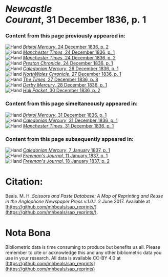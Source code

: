 # *Newcastle Courant*, 31 December 1836, p. 1  
  
### Content from this page previously appeared in:  
![Hand](http://scissorsandpaste.net/wp-content/uploads/2017/06/smallhandpointer.png) [*Bristol Mercury*, 24 December 1836, p. 2](https://mhbeals.github.io/sap_html/Bristol-Mercury/Bristol-Mercury-24-December-1836-p-2)  
![Hand](http://scissorsandpaste.net/wp-content/uploads/2017/06/smallhandpointer.png) [*Manchester Times*, 24 December 1836, p. 1](https://mhbeals.github.io/sap_html/Manchester-Times/Manchester-Times-24-December-1836-p-1)  
![Hand](http://scissorsandpaste.net/wp-content/uploads/2017/06/smallhandpointer.png) [*Manchester Times*, 24 December 1836, p. 2](https://mhbeals.github.io/sap_html/Manchester-Times/Manchester-Times-24-December-1836-p-2)  
![Hand](http://scissorsandpaste.net/wp-content/uploads/2017/06/smallhandpointer.png) [*Preston Chronicle*, 24 December 1836, p. 1](https://mhbeals.github.io/sap_html/Preston-Chronicle/Preston-Chronicle-24-December-1836-p-1)  
![Hand](http://scissorsandpaste.net/wp-content/uploads/2017/06/smallhandpointer.png) [*Caledonian Mercury*, 26 December 1836, p. 1](https://mhbeals.github.io/sap_html/Caledonian-Mercury/Caledonian-Mercury-26-December-1836-p-1)  
![Hand](http://scissorsandpaste.net/wp-content/uploads/2017/06/smallhandpointer.png) [*NorthWales Chronicle*, 27 December 1836, p. 1](https://mhbeals.github.io/sap_html/NorthWales-Chronicle/NorthWales-Chronicle-27-December-1836-p-1)  
![Hand](http://scissorsandpaste.net/wp-content/uploads/2017/06/smallhandpointer.png) [*The Times*, 27 December 1836, p. 8](https://mhbeals.github.io/sap_html/The-Times/The-Times-27-December-1836-p-8)  
![Hand](http://scissorsandpaste.net/wp-content/uploads/2017/06/smallhandpointer.png) [*Derby Mercury*, 28 December 1836, p. 1](https://mhbeals.github.io/sap_html/Derby-Mercury/Derby-Mercury-28-December-1836-p-1)  
![Hand](http://scissorsandpaste.net/wp-content/uploads/2017/06/smallhandpointer.png) [*Hull Packet*, 30 December 1836, p. 2](https://mhbeals.github.io/sap_html/Hull-Packet/Hull-Packet-30-December-1836-p-2)  
  
### Content from this page simeltaneously appeared in:  
![Hand](http://scissorsandpaste.net/wp-content/uploads/2017/06/smallhandpointer.png) [*Bristol Mercury*, 31 December 1836, p. 1](https://mhbeals.github.io/sap_html/Bristol-Mercury/Bristol-Mercury-31-December-1836-p-1)  
![Hand](http://scissorsandpaste.net/wp-content/uploads/2017/06/smallhandpointer.png) [*Caledonian Mercury*, 31 December 1836, p. 1](https://mhbeals.github.io/sap_html/Caledonian-Mercury/Caledonian-Mercury-31-December-1836-p-1)  
![Hand](http://scissorsandpaste.net/wp-content/uploads/2017/06/smallhandpointer.png) [*Manchester Times*, 31 December 1836, p. 1](https://mhbeals.github.io/sap_html/Manchester-Times/Manchester-Times-31-December-1836-p-1)  
  
### Content from this page subsequently appeared in:  
![Hand](http://scissorsandpaste.net/wp-content/uploads/2017/06/smallhandpointer.png) [*Caledonian Mercury*, 7 January 1837, p. 1](https://mhbeals.github.io/sap_html/Caledonian-Mercury/Caledonian-Mercury-7-January-1837-p-1)  
![Hand](http://scissorsandpaste.net/wp-content/uploads/2017/06/smallhandpointer.png) [*Freeman's Journal*, 11 January 1837, p. 1](https://mhbeals.github.io/sap_html/Freeman's-Journal/Freeman's-Journal-11-January-1837-p-1)  
![Hand](http://scissorsandpaste.net/wp-content/uploads/2017/06/smallhandpointer.png) [*Freeman's Journal*, 18 January 1837, p. 2](https://mhbeals.github.io/sap_html/Freeman's-Journal/Freeman's-Journal-18-January-1837-p-2)  


# Citation: 

Beals. M. H. *Scissors and Paste Database: A Map of Reprinting and Reuse in the Anglophone Newspaper Press v.1.0.1.* 2 June 2017. Available at [https://github.com/mhbeals/sap_reprints/](https://github.com/mhbeals/sap_reprints/). 

# Nota Bona

Bibliometric data is time consuming to produce but benefits us all. Please remember to cite or acknowledge this and any other bibliometric data you use in your research. All data is available CC-BY 4.0 at [https://github.com/mhbeals/sap_reprints](https://github.com/mhbeals/sap_reprints)